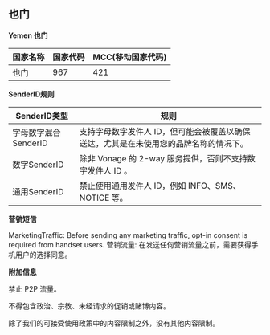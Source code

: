## 也门

__Yemen 也门__

| 国家名称 | 国家代码 | MCC(移动国家代码) |
|------|------|-------------|
| 也门   | 967  | 421         |

__SenderID规则__

| SenderID类型     | 规则                                           |
|----------------|----------------------------------------------|
| 字母数字混合SenderID | 支持字母数字发件人 ID，但可能会被覆盖以确保送达，尤其是在未使用您的品牌名称的情况下。 |
| 数字SenderID     | 除非 Vonage 的 2-way 服务提供，否则不支持数字发件人 ID 。       |
| 通用SenderID     | 	禁止使用通用发件人 ID，例如 INFO、SMS、NOTICE 等。          |


__营销短信__

MarketingTraffic: Before sending any marketing traffic, opt-in consent is required from handset users.
营销流量: 在发送任何营销流量之前，需要获得手机用户的选择同意。

__附加信息__

禁止 P2P 流量。

不得包含政治、宗教、未经请求的促销或赌博内容。

除了我们的可接受使用政策中的内容限制之外，没有其他内容限制。

